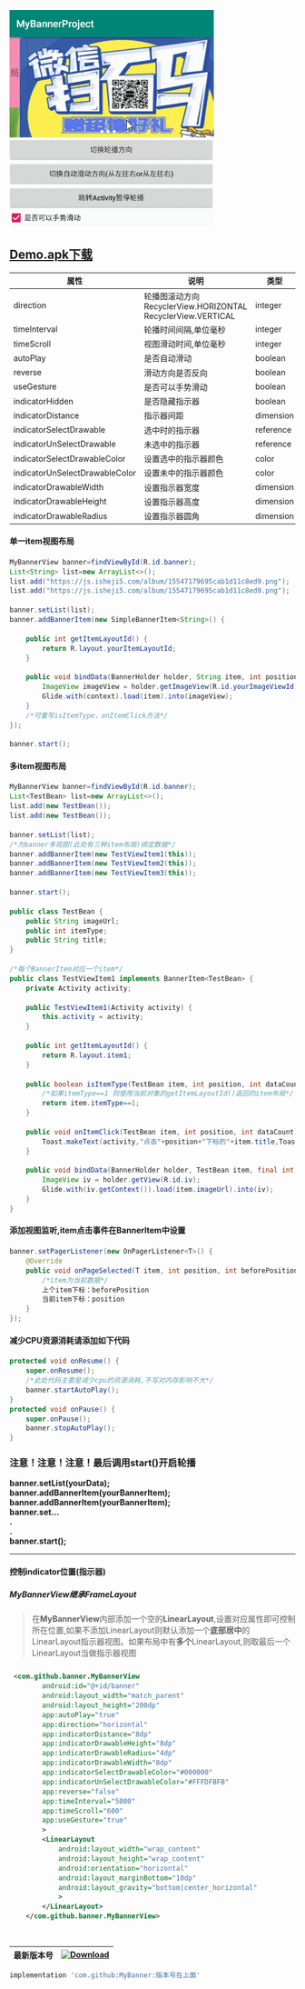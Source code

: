 ![github](https://github.com/zhongruiAndroid/MyBannerProject/blob/master/image/banner_img.gif)
## [Demo.apk下载](https://raw.githubusercontent.com/zhongruiAndroid/MyBannerProject/master/apk/demo.apk)


| 属性                           | 说明                                                                 | 类型      | 默认值                  |
|--------------------------------|----------------------------------------------------------------------|-----------|-------------------------|
| direction                      | 轮播图滚动方向<br/>RecyclerView.HORIZONTAL<br/>RecyclerView.VERTICAL | integer   | RecyclerView.HORIZONTAL |
| timeInterval                   | 轮播时间间隔,单位毫秒                                                | integer   | 6000毫秒                |
| timeScroll                     | 视图滑动时间,单位毫秒                                                | integer   | 600毫秒                 |
| autoPlay                       | 是否自动滑动                                                         | boolean   | true                    |
| reverse                        | 滑动方向是否反向                                                     | boolean   | false                   |
| useGesture                     | 是否可以手势滑动                                                     | boolean   | true                    |
| indicatorHidden                | 是否隐藏指示器                                                       | boolean   | false                   |
| indicatorDistance              | 指示器间距                                                           | dimension | 6dp                     |
| indicatorSelectDrawable        | 选中时的指示器                                                       | reference | 默认灰色圆点            |
| indicatorUnSelectDrawable      | 未选中的指示器                                                       | reference | 默认白色圆点            |
| indicatorSelectDrawableColor   | 设置选中的指示器颜色                                                 | color     | 无默认值                |
| indicatorUnSelectDrawableColor | 设置未中的指示器颜色                                                 | color     | 无默认值                |
| indicatorDrawableWidth         | 设置指示器宽度                                                       | dimension | 无默认值                |
| indicatorDrawableHeight        | 设置指示器高度                                                       | dimension | 无默认值                |
| indicatorDrawableRadius        | 设置指示器圆角                                                       | dimension |                         |

#### 单一item视图布局
```java
MyBannerView banner=findViewById(R.id.banner);
List<String> list=new ArrayList<>();
list.add("https://js.isheji5.com/album/15547179695cab1d11c8ed9.png");
list.add("https://js.isheji5.com/album/15547179695cab1d11c8ed9.png");

banner.setList(list);
banner.addBannerItem(new SimpleBannerItem<String>() {
    
    public int getItemLayoutId() {
        return R.layout.yourItemLayoutId;
    }
    
    public void bindData(BannerHolder holder, String item, int position, int dataCount) {
        ImageView imageView = holder.getImageView(R.id.yourImageViewId);
        Glide.with(context).load(item).into(imageView);
    }
    /*可重写isItemType，onItemClick方法*/
});

banner.start();
```

#### 多item视图布局
```java
MyBannerView banner=findViewById(R.id.banner);
List<TestBean> list=new ArrayList<>();
list.add(new TestBean());
list.add(new TestBean());

banner.setList(list);
/*为banner多视图(此处有三种item布局)绑定数据*/
banner.addBannerItem(new TestViewItem1(this));
banner.addBannerItem(new TestViewItem2(this));
banner.addBannerItem(new TestViewItem3(this));

banner.start();

public class TestBean {
    public String imageUrl;
    public int itemType;
    public String title;
}

/*每个BannerItem对应一个item*/
public class TestViewItem1 implements BannerItem<TestBean> {
	private Activity activity;
	
	public TestViewItem1(Activity activity) {
	    this.activity = activity;
	}
	
	public int getItemLayoutId() {
	    return R.layout.item1;
	}
	
	public boolean isItemType(TestBean item, int position, int dataCount) {
	    /*如果itemType==1 则使用当前对象的getItemLayoutId()返回的item布局*/
	    return item.itemType==1;
	}
	
	public void onItemClick(TestBean item, int position, int dataCount) {
	    Toast.makeText(activity,"点击"+position+"下标的"+item.title,Toast.LENGTH_SHORT).show();
	}
	
	public void bindData(BannerHolder holder, TestBean item, final int position, int dataCount) {
	    ImageView iv = holder.getView(R.id.iv);
	    Glide.with(iv.getContext()).load(item.imageUrl).into(iv);
	}
}
```

#### 添加视图监听,item点击事件在BannerItem中设置
```java
banner.setPagerListener(new OnPagerListener<T>() {
    @Override
    public void onPageSelected(T item, int position, int beforePosition) {
        /*item为当前数据*/
        上个item下标：beforePosition
        当前item下标：position
    }
});

```

#### 减少CPU资源消耗请添加如下代码
```java
protected void onResume() {
    super.onResume();
    /*此处代码主要是减少cpu的资源消耗,不写对内存影响不大*/
    banner.startAutoPlay();
}
protected void onPause() {
    super.onPause();
    banner.stopAutoPlay();
}
```

### 注意！注意！注意！最后调用start()开启轮播
**banner.setList(yourData);**<br/>
**banner.addBannerItem(yourBannerItem);**<br/>
**banner.addBannerItem(yourBannerItem);**<br/>
**banner.set...**<br/>
**.**<br/>
**.**<br/>
**banner.start();**<br/>


---
#### 控制indicator位置(指示器)
##### MyBannerView继承FrameLayout
> 在**MyBannerView**内部添加一个空的**LinearLayout**,设置对应属性即可控制所在位置,如果不添加LinearLayout则默认添加一个**底部居中**的LinearLayout指示器视图。如果布局中有**多个**LinearLayout,则取最后一个LinearLayout当做指示器视图
##### 
```xml
 <com.github.banner.MyBannerView
        android:id="@+id/banner"
        android:layout_width="match_parent"
        android:layout_height="200dp"
        app:autoPlay="true"
        app:direction="horizontal"
        app:indicatorDistance="8dp"
        app:indicatorDrawableHeight="8dp"
        app:indicatorDrawableRadius="4dp"
        app:indicatorDrawableWidth="8dp"
        app:indicatorSelectDrawableColor="#000000"
        app:indicatorUnSelectDrawableColor="#FFFDFBFB"
        app:reverse="false"
        app:timeInterval="5000"
        app:timeScroll="600"
        app:useGesture="true"
        >
        <LinearLayout
            android:layout_width="wrap_content"
            android:layout_height="wrap_content"
            android:orientation="horizontal"
            android:layout_marginBottom="10dp"
            android:layout_gravity="bottom|center_horizontal"
            >
        </LinearLayout>
    </com.github.banner.MyBannerView>
```


<br/>  

| 最新版本号  | [ ![Download](https://api.bintray.com/packages/zhongrui/mylibrary/MyBanner/images/download.svg) ](https://bintray.com/zhongrui/mylibrary/MyBanner/_latestVersion)  |
|---|---|  


```gradle
implementation 'com.github:MyBanner:版本号在上面'
```
